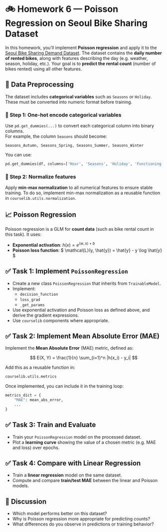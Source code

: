 # 🚲 Homework 6 — Poisson Regression on Seoul Bike Sharing Dataset

In this homework, you'll implement **Poisson regression** and apply it to the   [Seoul Bike Sharing Demand Dataset](https://archive.ics.uci.edu/ml/datasets/Seoul+Bike+Sharing+Demand). The dataset contains the **daily number of rented bikes**, along with features describing the day (e.g. weather, season, holiday, etc.). Your goal is to **predict the rental count** (number of bikes rented) using all other features.

## 🔧 Data Preprocessing

The dataset includes **categorical variables** such as `Seasons` or `Holiday`. These must be converted into numeric format before training.

### 🔹 Step 1: One-hot encode categorical variables

Use `pd.get_dummies(...)` to convert each categorical column into binary columns.  
For example, the column `Seasons` should become:

```
Seasons_Autumn, Seasons_Spring, Seasons_Summer, Seasons_Winter
```

You can use:

```python
pd.get_dummies(df, columns=['Hour', 'Seasons', 'Holiday', 'Functioning Day'])
```

### 🔹 Step 2: Normalize features

Apply **min-max normalization** to all numerical features to ensure stable training. To do so, implement min-max normalization as a reusable function in `courselib.utils.normalization`.


## 📈 Poisson Regression

Poisson regression is a GLM for **count data** (such as bike rental count in this task). It uses:

- **Exponential activation**: $h(x) = e^{\langle w, x \rangle + b}$
- **Poisson loss function**: $ \mathcal{L}(y, \hat{y}) = \hat{y} - y \log \hat{y} $


## ✅ Task 1: Implement `PoissonRegression`

- Create a new class `PoissonRegression` that inherits from `TrainableModel`.
- Implement:
  - `decision_function`
  - `loss_grad`
  - `_get_params`
- Use exponential activation and Poisson loss as defined above, and derive the gradient expressions.
- Use `courselib` components where appropriate.


## ✅ Task 2: Implement Mean Absolute Error (MAE)

Implement the **Mean Absolute Error** (MAE) metric, defined as:

$$
E(X, Y) = \frac{1}{n} \sum_{i=1}^n |h(x_i) - y_i|
$$

Add this as a reusable function in:

```python
courselib.utils.metrics
```

Once implemented, you can include it in the training loop:

```python
metrics_dict = {
    "MAE": mean_abs_error,
    ...
}
```


## ✅ Task 3: Train and Evaluate

- Train your `PoissonRegression` model on the processed dataset.
- Plot a **learning curve** showing the value of a chosen metric (e.g. MAE and loss) over epochs.


## ✅ Task 4: Compare with Linear Regression

- Train a **linear regression** model on the same dataset.
- Compute and compare **train/test MAE** between the linear and Poisson models.


## 🤔 Discussion

- Which model performs better on this dataset?
- Why is Poisson regression more appropriate for predicting counts?
- What differences do you observe in predictions or training behavior?
